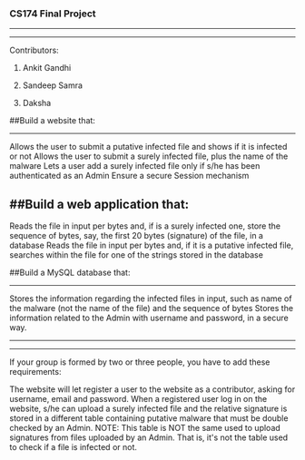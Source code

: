 ### CS174 Final Project

---
---

Contributors:
1. Ankit Gandhi

2. Sandeep Samra

3. Daksha 


##Build a website that:

---

Allows the user to submit a putative infected file and shows if it is infected or not
Allows the user to submit a surely infected file, plus the name of the malware
Lets a user add a surely infected file only if s/he has been authenticated as an Admin
Ensure a secure Session mechanism
 

##Build a web application that:
---

Reads the file in input per bytes and, if is a surely infected one, store the sequence of bytes, say, the first 20 bytes (signature) of the file, in a database
Reads the file in input per bytes and, if it is a putative infected file, searches within the file for one of the strings stored in the database
 

##Build a MySQL database that:

---

Stores the information regarding the infected files in input, such as name of the malware (not the name of the file) and the sequence of bytes
Stores the information related to the Admin with username and password, in a secure way. 
 

 ---
 ---

If your group is formed by two or three people, you have to add these requirements:

The website will let register a user to the website as a contributor, asking for username, email and password.
When a registered user log in on the website, s/he can upload a surely infected file and the relative signature is stored in a different table containing putative malware that must be double checked by an Admin.
NOTE: This table is NOT the same used to upload signatures from files uploaded by an Admin. That is, it's not the table used to check if a file is infected or not. 